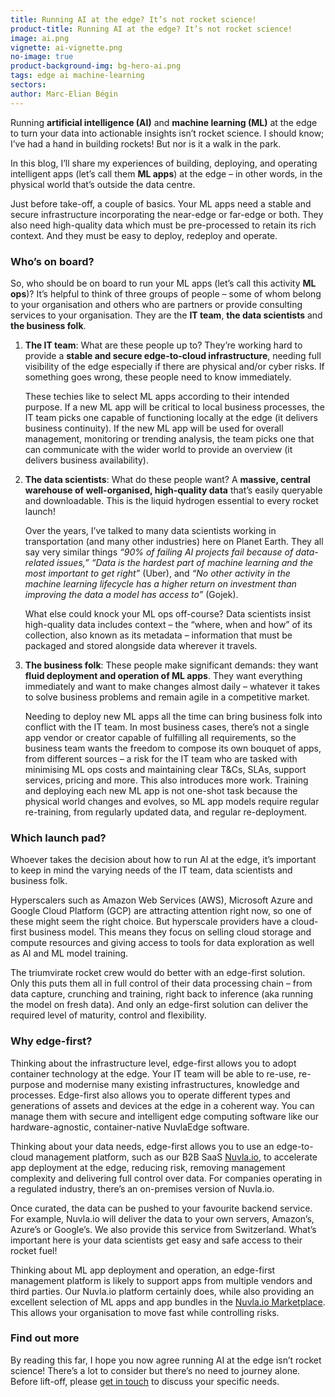 ```yaml
---
title: Running AI at the edge? It’s not rocket science!
product-title: Running AI at the edge? It’s not rocket science!
image: ai.png
vignette: ai-vignette.png
no-image: true
product-background-img: bg-hero-ai.png
tags: edge ai machine-learning
sectors: 
author: Marc-Elian Bégin
---
```


Running **artificial intelligence (AI)** and **machine learning (ML)** at the edge to turn your data into actionable insights isn’t rocket science. I should know; I’ve had a hand in building rockets! But nor is it a walk in the park.

In this blog, I’ll share my experiences of building, deploying, and operating intelligent apps (let’s call them **ML apps**) at the edge – in other words, in the physical world that’s outside the data centre.  

Just before take-off, a couple of basics. Your ML apps need a stable and secure infrastructure incorporating the near-edge or far-edge or both. They also need high-quality data which must be pre-processed to retain its rich context. And they must be easy to deploy, redeploy and operate.

### Who’s on board?

So, who should be on board to run your ML apps (let’s call this activity **ML ops**)? It’s helpful to think of three groups of people – some of whom belong to your organisation and others who are partners or provide consulting services to your organisation. They are the **IT team**, **the data scientists** and **the business folk**.

1. **The IT team**: What are these people up to? They’re working hard to provide a **stable and secure edge-to-cloud infrastructure**, needing full visibility of the edge especially if there are physical and/or cyber risks. If something goes wrong, these people need to know immediately.
	
	These techies like to select ML apps according to their intended purpose. If a new ML app will be critical to local business processes, the IT team picks one capable of functioning locally at the edge (it delivers business continuity). If the new ML app will be used for overall management, monitoring or trending analysis, the team picks one that can communicate with the wider world to provide an overview (it delivers business availability).

2. **The data scientists**: What do these people want? A **massive, central warehouse of well-organised, high-quality data** that’s easily queryable and downloadable. This is the liquid hydrogen essential to every rocket launch!

	Over the years, I’ve talked to many data scientists working in transportation (and many other industries) here on Planet Earth. They all say very similar things  _“90% of failing AI projects fail because of data-related issues,”_ _“Data is the hardest part of machine learning and the most important to get right”_ (Uber), and  _“No other activity in the machine learning lifecycle has a higher return on investment than improving the data a model has access to”_ (Gojek).
	
	What else could knock your ML ops off-course? Data scientists insist high-quality data includes context – the “where, when and how” of its collection, also known as its metadata – information that must be packaged and stored alongside data wherever it travels.

3. **The business folk**: These people make significant demands: they want **fluid deployment and operation of ML apps**. They want everything immediately and want to make changes almost daily – whatever it takes to solve business problems and remain agile in a competitive market.
	
	Needing to deploy new ML apps all the time can bring business folk into conflict with the  IT team. In most business cases, there’s not a single app vendor or creator capable of fulfilling all requirements, so the business team wants the freedom to compose its own bouquet of apps, from different sources – a risk for the IT team who are tasked with minimising ML ops costs and maintaining clear T&Cs, SLAs, support services, pricing and more. This also introduces more work. Training and deploying each new ML app is not one-shot task because the physical world changes and evolves, so ML app models require regular re-training, from regularly updated data, and regular re-deployment.

### Which launch pad?

Whoever takes the decision about how to run AI at the edge, it’s important to keep in mind the varying needs of the IT team, data scientists and business folk. 

Hyperscalers such as Amazon Web Services (AWS), Microsoft Azure and Google Cloud Platform (GCP) are attracting attention right now, so one of these might seem the right choice. But hyperscale providers have a cloud-first business model. This means they focus on selling cloud storage and compute resources and giving access to tools for data exploration as well as AI and ML model training.

The triumvirate rocket crew would do better with an edge-first solution. Only this puts them all in full control of their data processing chain – from data capture, crunching and training, right back to inference (aka running the model on fresh data). And only an edge-first solution can deliver the required level of maturity, control and flexibility. 

### Why edge-first?

Thinking about the infrastructure level, edge-first allows you to adopt container technology at the edge. Your IT team will be able to re-use, re-purpose and modernise many existing infrastructures, knowledge and processes. Edge-first also allows you to operate different types and generations of assets and devices at the edge in a coherent way. You can manage them with secure and intelligent edge computing software like our hardware-agnostic, container-native NuvlaEdge software.

Thinking about your data needs, edge-first allows you to use an edge-to-cloud management platform, such as our B2B SaaS [Nuvla.io,](/platform) to accelerate app deployment at the edge, reducing risk, removing management complexity and delivering full control over data. For companies operating in a regulated industry, there’s an on-premises version of Nuvla.io. 

Once curated, the data can be pushed to your favourite backend service. For example, Nuvla.io will deliver the data to your own servers, Amazon’s, Azure’s or Google’s. We also provide this service from Switzerland. What’s important here is your data scientists get easy and safe access to their rocket fuel!

Thinking about ML app deployment and operation, an edge-first management platform is likely to support apps from multiple vendors and third parties. Our Nuvla.io platform certainly does, while also providing an excellent selection of ML apps and app bundles in the [Nuvla.io Marketplace](/marketplace). This allows your organisation to move fast while controlling risks.

### Find out more

By reading this far, I hope you now agree running AI at the edge isn’t rocket science! There’s a lot to consider but there’s no need to journey alone. Before lift-off, please [get in touch](/contact) to discuss your specific needs. 



